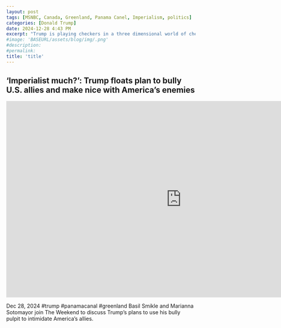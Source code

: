 ```yaml
---
layout: post
tags: [MSNBC, Canada, Greenland, Panama Canel, Imperialism, politics]
categories: [Donald Trump]
date: 2024-12-28 4:43 PM
excerpt: "Trump is playing checkers in a three dimensional world of chess"
#image: 'BASEURL/assets/blog/img/.png'
#description:
#permalink:
title: 'title'
---
```



## ‘Imperialist much?’: Trump floats plan to bully U.S. allies and make nice with America’s enemies

<iframe width="932" height="524" src="https://www.youtube.com/embed/ZGytgEd5DiM" title="‘Imperialist much?’: Trump floats plan to bully U.S. allies and make nice with America’s enemies" frameborder="0" allow="accelerometer; autoplay; clipboard-write; encrypted-media; gyroscope; picture-in-picture; web-share" referrerpolicy="strict-origin-when-cross-origin" allowfullscreen></iframe>

Dec 28, 2024  #trump #panamacanal #greenland
Basil Smikle and Marianna Sotomayor join The Weekend to discuss Trump’s plans to use his bully pulpit to intimidate America’s allies.

